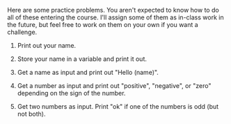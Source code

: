 Here are some practice problems. You aren't expected to know how to do all of these entering the course. I'll assign some of them as in-class work in the future, but feel free to work on them on your own if you want a challenge.

1. Print out your name.

2. Store your name in a variable and print it out.

3. Get a name as input and print out "Hello (name)".

4. Get a number as input and print out "positive", "negative", or "zero" depending on the sign of the number.

5. Get two numbers as input. Print "ok" if one of the numbers is odd (but not both).
